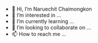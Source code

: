 - 👋 Hi, I’m Naruechit Chaimongkon 
- 👀 I’m interested in ...
- 🌱 I’m currently learning ...
- 💞️ I’m looking to collaborate on ...
- 📫 How to reach me ...

<!---
Fifachaimong/Fifachaimong is a ✨ special ✨ repository because its `README.md` (this file) appears on your GitHub profile.
You can click the Preview link to take a look at your changes.
--->
